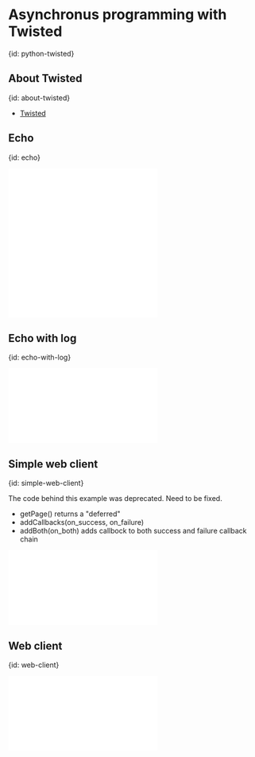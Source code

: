 # Asynchronus programming with Twisted
{id: python-twisted}

## About Twisted
{id: about-twisted}

* [Twisted](https://twistedmatrix.com/)


## Echo
{id: echo}

![](examples/twisted/echoserver.py)
![](examples/twisted/echoclient.py)


## Echo with log
{id: echo-with-log}

![](examples/twisted/echoserver_log.py)


## Simple web client
{id: simple-web-client}

The code behind this example was deprecated. Need to be fixed.

* getPage() returns a "deferred"
* addCallbacks(on_success, on_failure)
* addBoth(on_both)   adds callbock to both success and failure callback chain

![](examples/twisted/simple_web_client.py)


## Web client
{id: web-client}

![](examples/twisted/web_client.py)


